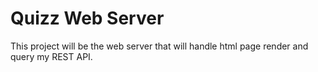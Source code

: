 # Quizz Web Server

This project will be the web server that will handle html page render and query my REST API.
